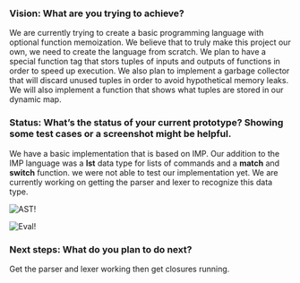 ### Vision: What are you trying to achieve? 
We are currently trying to create a basic programming language with optional function memoization. We believe that to truly make this project our own, we need to create the language from scratch. We plan to have a special function tag that stors tuples of inputs and outputs of functions in order to speed up execution. We also plan to implement a garbage collector that will discard unused tuples in order to avoid hypothetical memory leaks. We will also implement a function that shows what tuples are stored in our dynamic map.

### Status: What’s the status of your current prototype? Showing some test cases or a screenshot might be helpful.
We have a basic implementation that is based on IMP. Our addition to the IMP language was a __lst__ data type for lists of commands and a __match__ and __switch__ function. we were not able to test our implementation yet. We are currently working on getting the parser and lexer to recognize this data type.

![AST!](../aplha.png "AST")

![Eval!](../aplha_eval.png "Eval")

### Next steps: What do you plan to do next?
Get the parser and lexer working then get closures running.
